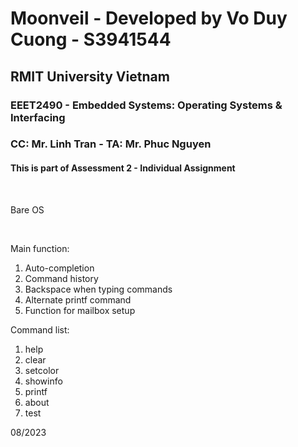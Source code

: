 # Moonveil - Developed by Vo Duy Cuong - S3941544
## RMIT University Vietnam
### EEET2490 - Embedded Systems: Operating Systems & Interfacing
### CC: Mr. Linh Tran - TA: Mr. Phuc Nguyen
#### This is part of Assessment 2 - Individual Assignment
<br>
<p> Bare OS </p>
<br>
<p>Main function:</p>
<ol>
    <li>Auto-completion</li>
    <li>Command history</li>
    <li>Backspace when typing commands</li>
    <li>Alternate printf command</li>
    <li>Function for mailbox setup</li>
</ol>

<p>Command list:</p>
<ol>
    <li>help</li>
    <li>clear</li>
    <li>setcolor</li>
    <li>showinfo</li>
    <li>printf</li>
    <li>about</li>
    <li>test</li>
</ol>

<p>08/2023</p>
